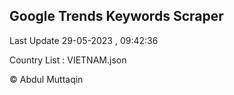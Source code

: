 

## Google Trends Keywords Scraper 
 
Last Update 29-05-2023 , 09:42:36

Country List :
VIETNAM.json



© Abdul Muttaqin 

